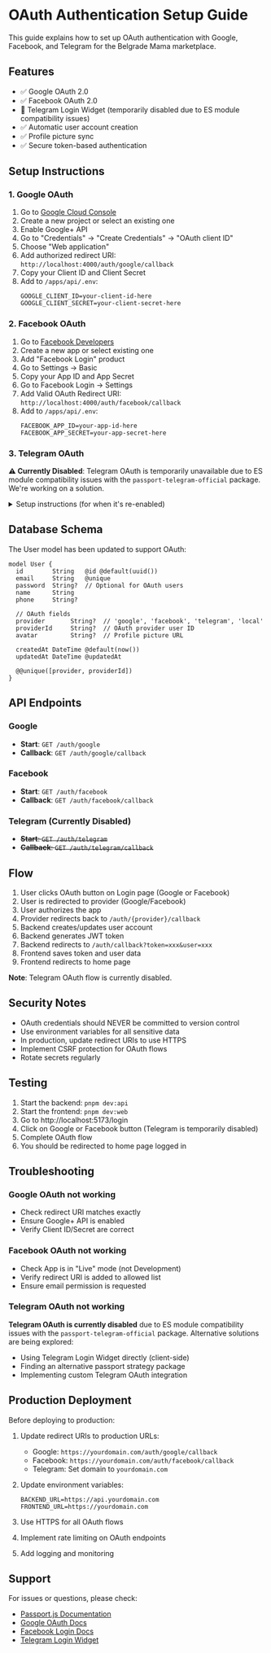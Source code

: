 # OAuth Authentication Setup Guide

This guide explains how to set up OAuth authentication with Google, Facebook, and Telegram for the Belgrade Mama marketplace.

## Features

- ✅ Google OAuth 2.0
- ✅ Facebook OAuth 2.0
- 🚧 Telegram Login Widget (temporarily disabled due to ES module compatibility issues)
- ✅ Automatic user account creation
- ✅ Profile picture sync
- ✅ Secure token-based authentication

## Setup Instructions

### 1. Google OAuth

1. Go to [Google Cloud Console](https://console.cloud.google.com/apis/credentials)
2. Create a new project or select an existing one
3. Enable Google+ API
4. Go to "Credentials" → "Create Credentials" → "OAuth client ID"
5. Choose "Web application"
6. Add authorized redirect URI: `http://localhost:4000/auth/google/callback`
7. Copy your Client ID and Client Secret
8. Add to `/apps/api/.env`:
   ```
   GOOGLE_CLIENT_ID=your-client-id-here
   GOOGLE_CLIENT_SECRET=your-client-secret-here
   ```

### 2. Facebook OAuth

1. Go to [Facebook Developers](https://developers.facebook.com/apps/)
2. Create a new app or select existing one
3. Add "Facebook Login" product
4. Go to Settings → Basic
5. Copy your App ID and App Secret
6. Go to Facebook Login → Settings
7. Add Valid OAuth Redirect URI: `http://localhost:4000/auth/facebook/callback`
8. Add to `/apps/api/.env`:
   ```
   FACEBOOK_APP_ID=your-app-id-here
   FACEBOOK_APP_SECRET=your-app-secret-here
   ```

### 3. Telegram OAuth

**⚠️ Currently Disabled**: Telegram OAuth is temporarily unavailable due to ES module compatibility issues with the `passport-telegram-official` package. We're working on a solution.

<details>
<summary>Setup instructions (for when it's re-enabled)</summary>

1. Open Telegram and message [@BotFather](https://t.me/BotFather)
2. Send `/newbot` and follow instructions to create a bot
3. Copy the bot token provided by BotFather
4. Send `/setdomain` to BotFather
5. Choose your bot and set domain to `localhost` (for development)
6. Add to `/apps/api/.env`:
   ```
   TELEGRAM_BOT_TOKEN=your-bot-token-here
   ```
</details>

## Database Schema

The User model has been updated to support OAuth:

```prisma
model User {
  id        String   @id @default(uuid())
  email     String   @unique
  password  String?  // Optional for OAuth users
  name      String
  phone     String?

  // OAuth fields
  provider       String?  // 'google', 'facebook', 'telegram', 'local'
  providerId     String?  // OAuth provider user ID
  avatar         String?  // Profile picture URL

  createdAt DateTime @default(now())
  updatedAt DateTime @updatedAt

  @@unique([provider, providerId])
}
```

## API Endpoints

### Google
- **Start**: `GET /auth/google`
- **Callback**: `GET /auth/google/callback`

### Facebook
- **Start**: `GET /auth/facebook`
- **Callback**: `GET /auth/facebook/callback`

### Telegram (Currently Disabled)
- ~~**Start**: `GET /auth/telegram`~~
- ~~**Callback**: `GET /auth/telegram/callback`~~

## Flow

1. User clicks OAuth button on Login page (Google or Facebook)
2. User is redirected to provider (Google/Facebook)
3. User authorizes the app
4. Provider redirects back to `/auth/{provider}/callback`
5. Backend creates/updates user account
6. Backend generates JWT token
7. Backend redirects to `/auth/callback?token=xxx&user=xxx`
8. Frontend saves token and user data
9. Frontend redirects to home page

**Note**: Telegram OAuth flow is currently disabled.

## Security Notes

- OAuth credentials should NEVER be committed to version control
- Use environment variables for all sensitive data
- In production, update redirect URIs to use HTTPS
- Implement CSRF protection for OAuth flows
- Rotate secrets regularly

## Testing

1. Start the backend: `pnpm dev:api`
2. Start the frontend: `pnpm dev:web`
3. Go to http://localhost:5173/login
4. Click on Google or Facebook button (Telegram is temporarily disabled)
5. Complete OAuth flow
6. You should be redirected to home page logged in

## Troubleshooting

### Google OAuth not working
- Check redirect URI matches exactly
- Ensure Google+ API is enabled
- Verify Client ID/Secret are correct

### Facebook OAuth not working
- Check App is in "Live" mode (not Development)
- Verify redirect URI is added to allowed list
- Ensure email permission is requested

### Telegram OAuth not working
**Telegram OAuth is currently disabled** due to ES module compatibility issues with the `passport-telegram-official` package. Alternative solutions are being explored:
- Using Telegram Login Widget directly (client-side)
- Finding an alternative passport strategy package
- Implementing custom Telegram OAuth integration

## Production Deployment

Before deploying to production:

1. Update redirect URIs to production URLs:
   - Google: `https://yourdomain.com/auth/google/callback`
   - Facebook: `https://yourdomain.com/auth/facebook/callback`
   - Telegram: Set domain to `yourdomain.com`

2. Update environment variables:
   ```
   BACKEND_URL=https://api.yourdomain.com
   FRONTEND_URL=https://yourdomain.com
   ```

3. Use HTTPS for all OAuth flows
4. Implement rate limiting on OAuth endpoints
5. Add logging and monitoring

## Support

For issues or questions, please check:
- [Passport.js Documentation](http://www.passportjs.org/docs/)
- [Google OAuth Docs](https://developers.google.com/identity/protocols/oauth2)
- [Facebook Login Docs](https://developers.facebook.com/docs/facebook-login)
- [Telegram Login Widget](https://core.telegram.org/widgets/login)
